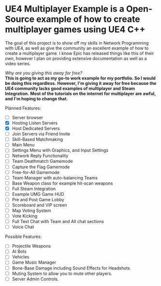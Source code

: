 # UE4 Multiplayer Example is a Open-Source example of how to create multiplayer games using UE4 C++
The goal of this project is to show off my skills in Network Programming with UE4, as well as give the community 
an excellent example of how to create a multiplayer game. I know Epic has released things like this of their own,
however I plan on providing extensive documentation as well as a video series.

*Why are you giving this away for free?*  
**This is going to act as my go-to work example for my portfolio. So I would be doing this regardless.**
**However, I'm giving it away for free because the UE4 community lacks good examples of multiplayer and Steam Integration.**
**Most of the tutorials on the internet for multiplayer are awful, and I'm hoping to change that.**

Planned Features:
- [ ] Server browser
- [x] Hosting Listen Servers
- [x] Host Dedicated Servers
- [ ] Join Servers via Friend Invite
- [ ] Skill-Based Matchmaking
- [ ] Main Menu
- [ ] Settings Menu with Graphics, and Input Settings
- [ ] Network Reply Functionality
- [ ] Team Deathmatch Gamemode
- [ ] Capture the Flag Gamemode
- [ ] Free-for-All Gamemode
- [ ] Team Manager with auto-balancing Teams
- [ ] Base Weapon class for example hit-scan weapons
- [ ] Full Steam Integration
- [ ] Example UMG Game HUD
- [ ] Pre and Post Game Lobby
- [ ] Scoreboard and VIP screen
- [ ] Map Voting System
- [ ] Vote Kicking
- [ ] Full Text Chat with Team and All chat sections
- [ ] Voice Chat

Possible Features:
- [ ] Projectile Weapons
- [ ] AI Bots
- [ ] Vehicles
- [ ] Game Music Manager
- [ ] Bone-Base Damage including Sound Effects for Headshots
- [ ] Muting System to allow you to mute other players.
- [ ] Server Admin Controls.
